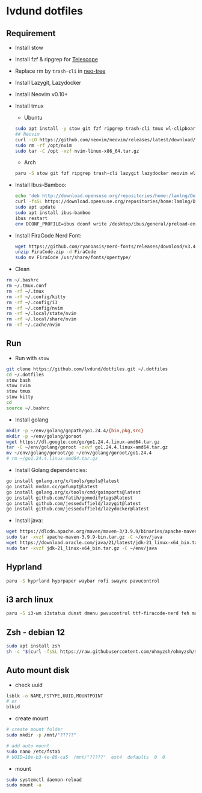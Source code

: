 #  lvdund dotfiles

## Requirement

- Install stow
- Install fzf & ripgrep for [Telescope](https://github.com/nvim-telescope/telescope.nvim)
- Replace rm by `trash-cli` in [neo-tree](https://github.com/nvim-neo-tree/neo-tree.nvim)
- Install Lazygit, Lazydocker
- Install Neovim v0.10+
- Install tmux
    - Ubuntu
    ```bash
    sudo apt install -y stow git fzf ripgrep trash-cli tmux wl-clipboard kitty wget curl i3 xclip rofi feh maim lsd playerctl
    ## Neovim
    curl -LO https://github.com/neovim/neovim/releases/latest/download/nvim-linux-x86_64.tar.gz
    sudo rm -rf /opt/nvim
    sudo tar -C /opt -xzf nvim-linux-x86_64.tar.gz
    ```
    - Arch
    ```bash
    paru -S stow git fzf ripgrep trash-cli lazygit lazydocker neovim wl-clipboard kitty tmux extension-manager xclip ibus-bamboo lsd bash-completion maim clang rofi
    ```
- Install Ibus-Bamboo:
    ```bash
    echo 'deb http://download.opensuse.org/repositories/home:/lamlng/Debian_12/ /' | sudo tee /etc/apt/sources.list.d/home:lamlng.list
    curl -fsSL https://download.opensuse.org/repositories/home:lamlng/Debian_12/Release.key | gpg --dearmor | sudo tee /etc/apt/trusted.gpg.d/home_lamlng.gpg > /dev/null
    sudo apt update
    sudo apt install ibus-bamboo
    ibus restart
    env DCONF_PROFILE=ibus dconf write /desktop/ibus/general/preload-engines "['BambooUs', 'Bamboo']" && gsettings set org.gnome.desktop.input-sources sources "[('xkb', 'us'), ('ibus', 'Bamboo')]"
    ```
- Install FiraCode Nerd Font:
    ```bash
    wget https://github.com/ryanoasis/nerd-fonts/releases/download/v3.4.0/FiraCode.zip
    unzip FiraCode.zip -d FiraCode
    sudo mv FiraCode /usr/share/fonts/opentype/
    ```

- Clean
```bash
rm ~/.bashrc
rm ~/.tmux.conf
rm -rf ~/.tmux
rm -rf ~/.config/kitty
rm -rf ~/.config/i3
rm -rf ~/.config/nvim
rm -rf ~/.local/state/nvim
rm -rf ~/.local/share/nvim
rm -rf ~/.cache/nvim
```

## Run

- Run with ```stow```
```bash
git clone https://github.com/lvdund/dotfiles.git ~/.dotfiles
cd ~/.dotfiles 
stow bash
stow nvim
stow tmux
stow kitty
cd
source ~/.bashrc
```
- Install golang
```bash
mkdir -p ~/env/golang/gopath/go1.24.4/{bin,pkg,src}
mkdir -p ~/env/golang/goroot
wget https://dl.google.com/go/go1.24.4.linux-amd64.tar.gz
tar -C ~/env/golang/goroot -zxvf go1.24.4.linux-amd64.tar.gz
mv ~/env/golang/goroot/go ~/env/golang/goroot/go1.24.4
# rm ~/go1.24.4.linux-amd64.tar.gz
```
- Install Golang dependencies:
```bash
go install golang.org/x/tools/gopls@latest
go install mvdan.cc/gofumpt@latest
go install golang.org/x/tools/cmd/goimports@latest
go install github.com/fatih/gomodifytags@latest
go install github.com/jesseduffield/lazygit@latest
go install github.com/jesseduffield/lazydocker@latest
```
- Install java:
```bash
wget https://dlcdn.apache.org/maven/maven-3/3.9.9/binaries/apache-maven-3.9.9-bin.tar.gz
sudo tar -xvzf apache-maven-3.9.9-bin.tar.gz -C ~/env/java
wget https://download.oracle.com/java/21/latest/jdk-21_linux-x64_bin.tar.gz
sudo tar -xvzf jdk-21_linux-x64_bin.tar.gz -C ~/env/java
```

## Hyprland

```bash
paru -S hyprland hyprpaper waybar rofi swaync pavucontrol
```

## i3 arch linux

```bash
paru -S i3-wm i3status dunst dmenu pwvucontrol ttf-firacode-nerd feh maim thunar gvfs
```

## Zsh - debian 12

```bash
sudo apt install zsh
sh -c "$(curl -fsSL https://raw.githubusercontent.com/ohmyzsh/ohmyzsh/master/tools/install.sh)"
```

## Auto mount disk

- check uuid
```bash
lsblk -o NAME,FSTYPE,UUID,MOUNTPOINT
# or
blkid
```

- create mount
```bash
# create mount folder
sudo mkdir -p /mnt/"?????"

# add auto mount
sudo nano /etc/fstab
# UUID=10e-b3-4e-88-ca5  /mnt/"?????"  ext4  defaults  0  0
```

- mount
```bash
sudo systemctl daemon-reload
sudo mount -a
```
